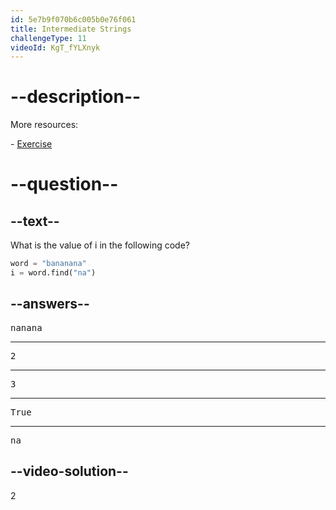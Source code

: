 ```yaml
---
id: 5e7b9f070b6c005b0e76f061
title: Intermediate Strings
challengeType: 11
videoId: KgT_fYLXnyk
---
```


# --description--

More resources:

\- [Exercise](https://www.youtube.com/watch?v=1bSqHot-KwE)

# --question--

## --text--

What is the value of i in the following code?

```python
word = "bananana"
i = word.find("na")
```

## --answers--

<pre>nanana</pre>

---

<pre>2</pre>

---

<pre>3</pre>

---

<pre>True</pre>

---

<pre>na</pre>

## --video-solution--

2

